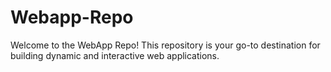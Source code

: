# Webapp-Repo
Welcome to the WebApp Repo! This repository is your go-to destination for building dynamic and interactive web applications. 
